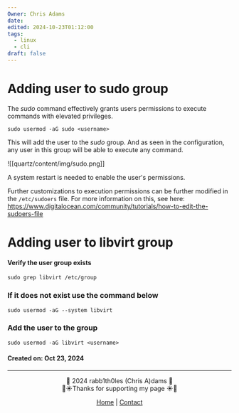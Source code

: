 ```yaml
---
Owner: Chris Adams
date: 
edited: 2024-10-23T01:12:00
tags:
  - linux
  - cli
draft: false
---
```

# Adding user to sudo group

The *sudo* command effectively grants users permissions to execute commands with elevated privileges. 

```
sudo usermod -aG sudo <username>
```

This will add the user to the *sudo* group. And as seen in the configuration, any user in this group will be able to execute any command.

![[quartz/content/img/sudo.png]]

A system restart is needed to enable the user's permissions.

Further customizations to execution permissions can be further modified in the `/etc/sudoers` file. For more information on this, see here: https://www.digitalocean.com/community/tutorials/how-to-edit-the-sudoers-file


# Adding user to libvirt group

#### Verify the user group exists

```
sudo grep libvirt /etc/group
```

### If it does not exist use the command below
```
sudo usermod -aG --system libvirt
```
### Add the user to the group

```
sudo usermod -aG libvirt <username>
```


#### Created on: Oct 23, 2024
---
<div style="text-align: center;">
	<div class="gradient-text">👾 2024 rabb1th0les (Chris A)dams 👾</div> 
	🌴☀Thanks for supporting my page ☀🌴
	<nav>
		<ul style="list-style: none; padding: 0;">
			<div style="text-align: center;">
				<li><a href="index.html">Home</a> | <a href="Contact.html">Contact</a></li>
			</div>
		</ul>
	</nav>	
</div>



